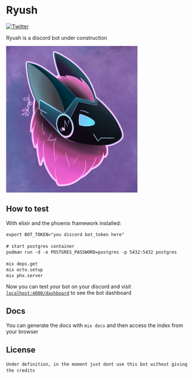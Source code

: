 # Ryush
[![Twitter](https://img.shields.io/twitter/follow/shiryel_.svg?style=social)](https://twitter.com/shiryel_)

Ryush is a discord bot under construction

<img src="ryush.png" alt="Ryush profile pic" height="400">

## How to test

With elixir and the phoenix framework installed:
```
export BOT_TOKEN="you discord bot_token here"

# start postgres container
podman run -d -e POSTGRES_PASSWORD=postgres -p 5432:5432 postgres

mix deps.get
mix ecto.setup
mix phx.server
```

Now you can test your bot on your discord and visit [`localhost:4000/dashboard`](http://localhost:4000/dashboard) to see the bot dashboard

## Docs

You can generate the docs with `mix docs` and then access the index from your browser

## License

`Under definition, in the moment just dont use this bot without giving the credits`
